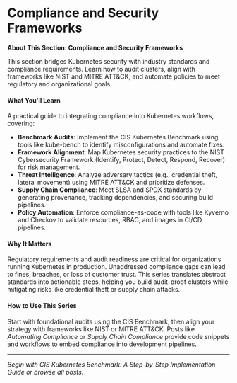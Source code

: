 # Compliance and Security Frameworks

**About This Section: Compliance and Security Frameworks**

This section bridges Kubernetes security with industry standards and compliance requirements. Learn how to audit clusters, align with frameworks like NIST and MITRE ATT\&CK, and automate policies to meet regulatory and organizational goals.

#### **What You’ll Learn**

A practical guide to integrating compliance into Kubernetes workflows, covering:

* **Benchmark Audits**: Implement the CIS Kubernetes Benchmark using tools like kube-bench to identify misconfigurations and automate fixes.
* **Framework Alignment**: Map Kubernetes security practices to the NIST Cybersecurity Framework (Identify, Protect, Detect, Respond, Recover) for risk management.
* **Threat Intelligence**: Analyze adversary tactics (e.g., credential theft, lateral movement) using MITRE ATT\&CK and prioritize defenses.
* **Supply Chain Compliance**: Meet SLSA and SPDX standards by generating provenance, tracking dependencies, and securing build pipelines.
* **Policy Automation**: Enforce compliance-as-code with tools like Kyverno and Checkov to validate resources, RBAC, and images in CI/CD pipelines.

#### **Why It Matters**

Regulatory requirements and audit readiness are critical for organizations running Kubernetes in production. Unaddressed compliance gaps can lead to fines, breaches, or loss of customer trust. This series translates abstract standards into actionable steps, helping you build audit-proof clusters while mitigating risks like credential theft or supply chain attacks.

#### **How to Use This Series**

Start with foundational audits using the CIS Benchmark, then align your strategy with frameworks like NIST or MITRE ATT\&CK. Posts like _Automating Compliance_ or _Supply Chain Compliance_ provide code snippets and workflows to embed compliance into development pipelines.

***

_Begin with CIS Kubernetes Benchmark: A Step-by-Step Implementation Guide or browse all posts._
